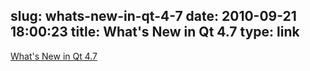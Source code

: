 slug: whats-new-in-qt-4-7
date: 2010-09-21 18:00:23
title: What's New in Qt 4.7
type: link
---

[What's New in Qt 4.7](http://doc.qt.nokia.com/4.7/qt4-7-intro.html)
